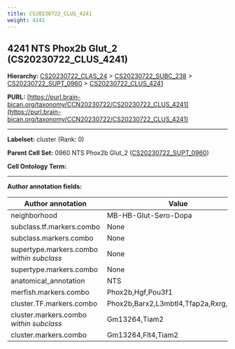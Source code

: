 ```yaml
---
title: CS20230722_CLUS_4241
weight: 4241
---
```

## 4241 NTS Phox2b Glut_2 (CS20230722_CLUS_4241)
<b>Hierarchy: </b>
[CS20230722_CLAS_24](../CS20230722_CLAS_24) >
[CS20230722_SUBC_238](../CS20230722_SUBC_238) >
[CS20230722_SUPT_0960](../CS20230722_SUPT_0960) >
[CS20230722_CLUS_4241](../CS20230722_CLUS_4241)

**PURL:** [https://purl.brain-bican.org/taxonomy/CCN20230722/CS20230722_CLUS_4241](https://purl.brain-bican.org/taxonomy/CCN20230722/CS20230722_CLUS_4241)

---


**Labelset:** cluster (Rank: 0)

**Parent Cell Set:** 0960 NTS Phox2b Glut_2 ([CS20230722_SUPT_0960](../CS20230722_SUPT_0960))



**Cell Ontology Term:** 

[MARKER GENES.]: #


---

[TRANSFERRED ANNOTATIONS.]: #


[AUTHOR ANNOTATION FIELDS.]: #


**Author annotation fields:**

| Author annotation | Value |
|-------------------|-------|
|neighborhood|MB-HB-Glut-Sero-Dopa|
|subclass.tf.markers.combo|None|
|subclass.markers.combo|None|
|supertype.markers.combo _within subclass_|None|
|supertype.markers.combo|None|
|anatomical_annotation|NTS|
|merfish.markers.combo|Phox2b,Hgf,Pou3f1|
|cluster.TF.markers.combo|Phox2b,Barx2,L3mbtl4,Tfap2a,Rxrg,Hoxb3|
|cluster.markers.combo _within subclass_|Gm13264,Tiam2|
|cluster.markers.combo|Gm13264,Flt4,Tiam2|

